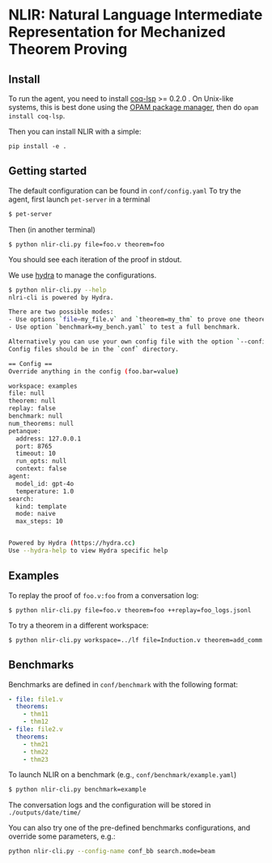# NLIR: Natural Language Intermediate Representation for Mechanized Theorem Proving

## Install

To run the agent, you need to install [coq-lsp](https://github.com/ejgallego/coq-lsp) >= 0.2.0 . On Unix-like systems, this is best done using the [OPAM package manager](https://opam.ocaml.org/), then do `opam install coq-lsp`.

Then you can install NLIR with a simple:

```
pip install -e .
```

## Getting started

The default configuration can be found in `conf/config.yaml`
To try the agent, first launch `pet-server` in a terminal

```bash
$ pet-server
```

Then (in another terminal)
```
$ python nlir-cli.py file=foo.v theorem=foo
```

You should see each iteration of the proof in stdout.

We use [hydra](https://hydra.cc/docs/intro/) to manage the configurations.

```bash
$ python nlir-cli.py --help           
nlri-cli is powered by Hydra.

There are two possible modes:
- Use options `file=my_file.v` and `theorem=my_thm` to prove one theorem.
- Use option `benchmark=my_bench.yaml` to test a full benchmark.

Alternatively you can use your own config file with the option `--config-name myconf.yaml`.
Config files should be in the `conf` directory.

== Config ==
Override anything in the config (foo.bar=value)

workspace: examples
file: null
theorem: null
replay: false
benchmark: null
num_theorems: null
petanque:
  address: 127.0.0.1
  port: 8765
  timeout: 10
  run_opts: null
  context: false
agent:
  model_id: gpt-4o
  temperature: 1.0
search:
  kind: template
  mode: naive
  max_steps: 10


Powered by Hydra (https://hydra.cc)
Use --hydra-help to view Hydra specific help
```

## Examples

To replay the proof of `foo.v:foo` from a conversation log:

```
$ python nlir-cli.py file=foo.v theorem=foo ++replay=foo_logs.jsonl
```

To try a theorem in a different workspace:

```
$ python nlir-cli.py workspace=../lf file=Induction.v theorem=add_comm
```

## Benchmarks

Benchmarks are defined in `conf/benchmark` with the following format:

```yaml
- file: file1.v
  theorems:
    - thm11
    - thm12
- file: file2.v
  theorems:
    - thm21
    - thm22
    - thm23
```

To launch NLIR on a benchmark (e.g., `conf/benchmark/example.yaml`)

```bash
$ python nlir-cli.py benchmark=example
```

The conversation logs and the configuration will be stored in `./outputs/date/time/`

You can also try one of the pre-defined benchmarks configurations, and override some parameters, e.g.:

```bash
python nlir-cli.py --config-name conf_bb search.mode=beam
```
